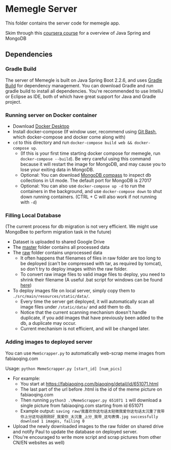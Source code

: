 # Memegle Server

This folder contains the server code for memegle app.

Skim through this [coursera course](https://www.coursera.org/learn/cloud-services-java-spring-framework) for a overview of Java Spring and MongoDB

## Dependencies
### Gradle Build
The server of Memegle is built on Java Spring Boot 2.2.6, and uses [Gradle Build](https://gradle.org/) for dependency management.
You can download Gradle and run gradle build to install all dependencies. You're recommended to use IntelliJ or Eclipse as IDE, both of which have great support for Java and Gradle project.

### Running server on Docker container
- Download [Docker Desktop](https://www.docker.com/products/docker-desktop)
- Install docker-compose (If window user, recommend using [Git Bash](https://gitforwindows.org/), which docker-compose and docker come along with)
- `cd` to this directory and run `docker-compose build web && docker-compose up`.
    - (If this is your first time starting docker compose for memegle, run `docker-compose --build`). Be very careful using this command because it will restart the image for MongoDB, and may cause you to lose your exiting data in MongoDB.
    - Optional: You can download [MongoDB compass](https://www.mongodb.com/products/compass) to inspect  db collections in UI mode. The default port for MongoDB is 27017
    - Optional: You can also use `docker-compose up -d` to run the containers in the background, and use `docker-compose down` to shut down running containers. (CTRL + C will also work if not running with `-d`)
    
### Filling Local Database
(The current process for db migration is not very efficient. We might use MongoBee to perform migration task in the future)

- Dataset is uploaded to shared Google Drive
- The [master](https://drive.google.com/drive/u/0/folders/1Nu1plUq-xfuSrg72PR-MFisYNmTRi_9F) folder contains all processed data
- The [raw](https://drive.google.com/drive/u/0/folders/1gOO1qCdqdsBnPriZFc5U_FW-iLYUVorQ) folder contains unprocessed data
    - It often happens that filenames of files in raw folder are too long to be deployed (can't be compressed with tar, as required by tomcat), so don't try to deploy images within the raw folder.
    - To convert raw image files to valid image files to deploy, you need to shrink their filename (A useful .bat script for windows can be found [here](https://superuser.com/questions/347931/how-do-i-rename-a-bunch-of-files-in-the-command-prompt))
- To deploy images file on local server, simply copy them to `./src/main/resources/static/data/`.
    - Every time the server get deployed, it will automatically scan all image files under `/static/data/` and add them to db.
    - Notice that the current scanning mechanism doesn't handle duplicate, if you add images that have previously been added to the db, a duplicate may occur.
    - Current mechanism is not efficient, and will be changed later.
    
    
### Adding images to deployed server
You can use `MemScrapper.py` to automatically web-scrap meme images from fabiaoqing.com

Usage: `python MemeScrapper.py [start_id] [num_pics]`

- For example:
    - You start at https://fabiaoqing.com/biaoqing/detail/id/651071.html
    - The last part of the url before .html is the id of the meme picture on fabiaoqing.com
    - Then running `python3 .\MemeScrapper.py 651071 1` will download a single picture from fabiaoqing.com starting from id 651071
    - Example output: `saving raw/我喜欢你这句话太轻微我爱你这句话太沉重了我带你上分这句话刚刚好_我爱你_太沉重_上分_我带_这句表情.jpg
                   successfully download 1 images, failing 0`
- Upload the newly downloaded images to the raw folder on shared drive and notify Paul to update the database on deployed server.
- (You're encouraged to write more script and scrap pictures from other CN/EN websites as well)